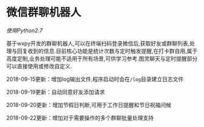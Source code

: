 # 微信群聊机器人

_使用Python2.7_

基于wxpy开发的群聊机器人,可以在终端扫码登录微信后,获取好友或群聊列表,处理与回复收到的信息.目前核心功能是统计次数与定时触发提醒,在打卡群自用,属于高度定制,业务处理可能不适用于所有场景,可供学习参考.图灵聊天与定时提醒部分可以直接使用或修改自定义.

2018-09-15更新：增加log输出文件,程序启动时会在`/log`目录建立日志文件

2018-09-19更新：自动同意好友添加请求

2018-09-20更新：增加节假日判断,可用于工作日提醒和节日祝福问候

2018-09-22更新：增加对于需要操作的多个群聊批量处理支持
